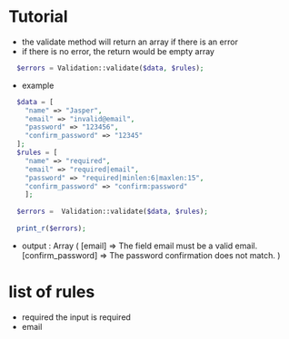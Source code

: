 # Tutorial

- the validate method will return an array if there is an error
- if there is no error, the return would be empty array

```php
  $errors = Validation::validate($data, $rules);
```

- example

```php
  $data = [
    "name" => "Jasper",
    "email" => "invalid@email",
    "password" => "123456",
    "confirm_password" => "12345"
  ];
  $rules = [
    "name" => "required",
    "email" => "required|email",
    "password" => "required|minlen:6|maxlen:15",
    "confirm_password" => "confirm:password"
	];
    
  $errors =  Validation::validate($data, $rules);
  
  print_r($errors);
```
- output : Array ( [email] => The field email must be a valid email. [confirm_password] => The password confirmation does not match. )


# list of rules
- required
the input is required
- email
